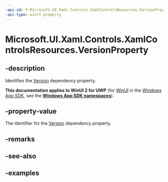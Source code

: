 ```yaml
---
-api-id: P:Microsoft.UI.Xaml.Controls.XamlControlsResources.VersionProperty
-api-type: winrt property
---
```


# Microsoft.UI.Xaml.Controls.XamlControlsResources.VersionProperty

<!--
public static Windows.UI.Xaml.DependencyProperty VersionProperty { get; }
-->


## -description

Identifies the [Version](xamlcontrolsresources_version.md) dependency property.

**This documentation applies to WinUI 2 for UWP** (for [WinUI](/windows/apps/winui/winui3/) in the [Windows App SDK](/windows/apps/windows-app-sdk/), see the **[Windows App SDK namespaces](/windows/windows-app-sdk/api/winrt/)**).

## -property-value

The identifier for the [Version](xamlcontrolsresources_version.md) dependency property.

## -remarks

## -see-also

## -examples


